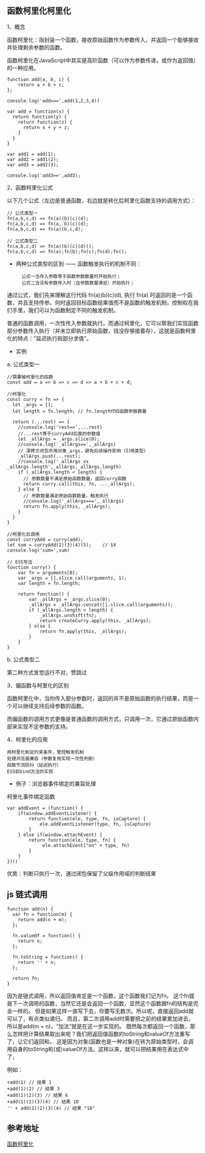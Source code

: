## 函数柯里化柯里化

1、概念

函数柯里化：指封装一个函数，接收原始函数作为参数传入，并返回一个能够接收并处理剩余参数的函数。

函数柯里化在JavaScript中其实是高阶函数（可以作为参数传递，或作为返回值）的一种应用。

    function add(a, b, c) {
        return a + b + c;
    };

    console.log('add===',add(1,2,3,4))

    var add = function(x) {
      return function(y) {
        return function(z) {
          return x + y + z;
        }
      }
    }

    var add1 = add(1);
    var add2 = add1(2);
    var add3 = add2(3);

    console.log('add3==',add3);

2、函数柯里化公式

以下几个公式（左边是普通函数，右边就是转化后柯里化函数支持的调用方式）：

    // 公式类型一
    fn(a,b,c,d) => fn(a)(b)(c)(d);
    fn(a,b,c,d) => fn(a, b)(c)(d);
    fn(a,b,c,d) => fn(a)(b,c,d);

    // 公式类型二
    fn(a,b,c,d) => fn(a)(b)(c)(d)();
    fn(a,b,c,d) => fn(a);fn(b);fn(c);fn(d);fn();

- 两种公式类型的区别 —— 函数触发执行的机制不同：

        公式一当传入参数等于函数参数数量时开始执行；
        公式二当没有参数传入时（且参数数量满足）开始执行；

通过公式，我们先来理解这行代码 fn(a)(b)(c)(d), 执行 fn(a) 时返回的是一个函数，并且支持传参。何时返回目标函数结果值而不是函数的触发机制，控制权在我们手里，我们可以为函数制定不同的触发机制。

普通的函数调用，一次性传入参数就执行。而通过柯里化，它可以帮我们实现函数部分参数传入执行（并未立即执行原始函数，钱没存够接着存），这就是函数柯里化的特点："延迟执行和部分求值"。

- 实例

a. 公式类型一

    //需要被柯里化的函数
    const add = a => b => c => d => a + b + c + d;

    //柯里化
    const curry = fn => {
      let _args = [];
      let length = fn.length; // fn.length代码函数参数数量

      return (...rest) => {
        //console.log('rest==',...rest)
        //...rest等于curryAdd后面的参数值
        let _allArgs = _args.slice(0);  
        //console.log('_allArgs==',_allArgs)
        // 深拷贝闭包共用对象_args，避免后续操作影响（引用类型）
        _allArgs.push(...rest);
        //console.log('_allArgs vs _allArgs.length',_allArgs,_allArgs.length)
        if (_allArgs.length < length) {
          // 参数数量不满足原始函数数量，返回curry函数
          return curry.call(this, fn, ..._allArgs);
        } else {
          // 参数数量满足原始函数数量，触发执行
          //console.log('_allArgs===',_allArgs)
          return fn.apply(this, _allArgs);
        }
      }
    }

    //柯里化后调用
    const curryAdd = curry(add);
    let sum = curryAdd(2)(3)(4)(5);    // 14
    console.log('sum=',sum) 

    // ES5写法
    function curry() {
        var fn = arguments[0];
        var _args = [].slice.call(arguments, 1);
        var length = fn.length;

        return function() {
            var _allArgs = _args.slice(0);
            _allArgs = _allArgs.concat([].slice.call(arguments));
            if (_allArgs.length < length) {
                _allArgs.unshift(fn);
                return createCurry.apply(this, _allArgs);
            } else {
                return fn.apply(this, _allArgs);
            }
        }
    }

b. 公式类型二

   第二种方式发觉运行不对，赞跳过



3、偏函数与柯里化的区别

函数柯里化中，当你传入部分参数时，返回的并不是原始函数的执行结果，而是一个可以继续支持后续参数的函数。

而偏函数的调用方式更像是普通函数的调用方式，只调用一次，它通过原始函数内部来实现不定参数的支持。


4、柯里化的应用

    用柯里化制定约束条件，管控触发机制
    处理浏览器兼容（参数复用实现一次性判断）
    函数节流防抖（延迟执行）
    ES5前bind方法的实现

- 例子：浏览器事件绑定的兼容处理

柯里化事件绑定函数

    var addEvent = (function() {
        if(window.addEventListener) {
            return function(ele, type, fn, isCapture) {
                ele.addEventListener(type, fn, isCapture)
            }
        } else if(window.attachEvent) {
            return function(ele, type, fn) {
                 ele.attachEvent("on" + type, fn)
            }
        }
    })()
 
 优势：判断只执行一次，通过闭包保留了父级作用域的判断结果




## js 链式调用

    function add(n) {
      var fn = function(m) {
        return add(n + m);
      };

      fn.valueOf = function() {
        return n;
      };

      fn.toString = function() {
        return '' + n;
      };

      return fn;
    }


因为是链式调用，所以返回值肯定是一个函数，这个函数我们记为fn。
这个fn就是下一次调用的函数，当然它还是会返回一个函数，显然这个函数跟fn的结构是完全一样的。
但是如果这样一直写下去，你要写无数次。所以呢，直接返回add就可以了，有点类似递归。
而且，第二次调用add时需要把之前的结果累加进去，所以是add(m + n)，“加法”就是在这一步实现的。
既然每次都返回一个函数，那么怎样把计算结果取出来呢？我们把返回值函数的toString和valueOf方法重写了，让它们返回和。
这是因为对象(函数也是一种对象)在转为原始类型时，会调用自身的toString和(或)valueOf方法。这样以来，就可以把结果用在表达式中了，

例如：

    +add(1) // 结果 1
    +add(1)(2) // 结果 3
    +add(1)(2)(3) // 结果 6
    +add(1)(2)(3)(4) // 结果 10
    '' + add(1)(2)(3)(4) // 结果 "10"


## 参考地址

[函数柯里化](https://segmentfault.com/a/1190000017981474)


